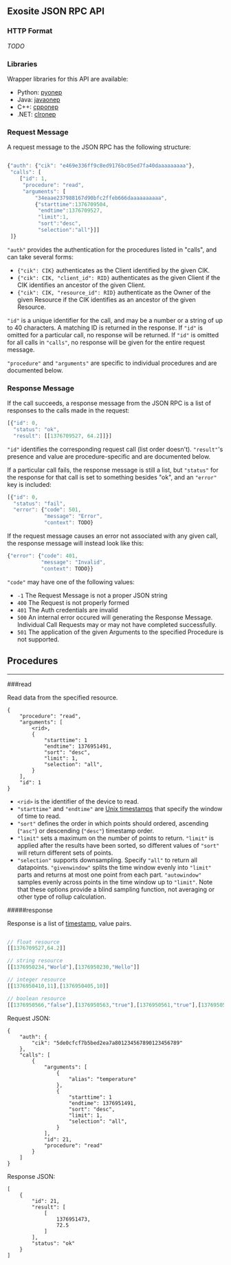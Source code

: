 ## Exosite JSON RPC API

### HTTP Format

_TODO_

### Libraries

Wrapper libraries for this API are available:

* Python: [pyonep](https://github.com/exosite-labs/pyonep)
* Java: [javaonep](https://github.com/exosite-labs/javaonep)
* C++: [cpponep](https://github.com/exosite-labs/cpponep)
* .NET: [clronep](https://github.com/exosite-labs/clronep)


### Request Message

A request message to the JSON RPC has the following structure:

```javascript

{"auth": {"cik": "e469e336ff9c8ed9176bc05ed7fa40daaaaaaaaa"},
 "calls": [
    ["id": 1, 
     "procedure": "read", 
     "arguments": [
         "34eaae237988167d90bfc2ffeb666daaaaaaaaaa", 
         {"starttime":1376709504,
          "endtime":1376709527,
          "limit":1,
          "sort":"desc",
          "selection":"all"}]]
 ]}
```

`"auth"` provides the authentication for the procedures listed in "calls", and can take several forms: 

* `{"cik": CIK}` authenticates as the Client identified by the given CIK.
* `{"cik": CIK, "client_id": RID}` authenticates as the given Client if the CIK identifies an ancestor of the given Client.
* `{"cik": CIK, "resource_id": RID}` authenticate as the Owner of the given Resource if the CIK identifies as an ancestor of the given Resource.

`"id"` is a unique identifier for the call, and may be a number or a string of up to 40 characters. A matching ID is returned in the response. If `"id"` is omitted for a particular call, no response will be returned. If `"id"` is omitted for all calls in `"calls"`, no response will be given for the entire request message.

`"procedure"` and `"arguments"` are specific to individual procedures and are documented below. 


### Response Message


If the call succeeds, a response message from the JSON RPC is a list of responses to the calls made in the request:

```javascript
[{"id": 0,
  "status": "ok",
  "result": [[1376709527, 64.2]]}]
```

`"id"` identifies the corresponding request call (list order doesn't). `"result"`'s presence and value are procedure-specific and are documented below. 

If a particular call fails, the response message is still a list, but `"status"` for the response for that call is set to something besides "ok", and an `"error"` key is included:

```javascript
[{"id": 0,
  "status": "fail",
  "error": {"code": 501,
            "message": "Error",
            "context": TODO}
```

If the request message causes an error not associated with any given call, the response message will instead look like this:

```javascript
{"error": {"code": 401,
           "message": "Invalid",
           "context": TODO}}
```

`"code"` may have one of the following values:

* `-1` The Request Message is not a proper JSON string
* `400` The Request is not properly formed
* `401` The Auth credentials are invalid
* `500` An internal error occured will generating the Response Message.  Individual Call Requests may or may not have completed successfully.
* `501` The application of the given Arguments to the specified Procedure is not supported.


## Procedures

---
###read 

Read data from the specified resource.

```
{
    "procedure": "read",
    "arguments": [
        <rid>,
        {
            "starttime": 1
            "endtime": 1376951491,
            "sort": "desc",
            "limit": 1,
            "selection": "all",
        }
    ],
    "id": 1
}
```

* `<rid>` is the identifier of the device to read. 
* `"starttime"` and `"endtime"` are [Unix timestamps](http://en.wikipedia.org/wiki/Unix_time) that specify the window of time to read.
* `"sort"` defines the order in which points should ordered, ascending (`"asc"`) or descending (`"desc"`) timestamp order. 
* `"limit"` sets a maximum on the number of points to return. `"limit"` is applied after the results have been sorted, so different values of `"sort"` will return different sets of points.
* `"selection"` supports downsampling. Specify `"all"` to return all datapoints. `"givenwindow"` splits the time window evenly into `"limit"` parts and returns at most one point from each part. `"autowindow"` samples evenly across points in the time window up to `"limit"`. Note that these options provide a blind sampling function, not averaging or other type of rollup calculation.


#####response

Response is a list of [timestamp](http://en.wikipedia.org/wiki/Unix_time), value pairs.

```javascript

// float resource 
[[1376709527,64.2]]

// string resource 
[[1376950234,"World"],[1376950230,"Hello"]]

// integer resource 
[[1376950410,11],[1376950405,10]]

// boolean resource 
[[1376950566,"false"],[1376950563,"true"],[1376950561,"true"],[1376950559,"true"]]
```

Request JSON:

```
{
    "auth": {
        "cik": "5de0cfcf7b5bed2ea7a801234567890123456789"
    },
    "calls": [
        {
            "arguments": [
                {
                    "alias": "temperature"
                },
                {
                    "starttime": 1
                    "endtime": 1376951491,
                    "sort": "desc",
                    "limit": 1,
                    "selection": "all",
                }
            ],
            "id": 21,
            "procedure": "read"
        }
    ]
}

```

Response JSON:

```
[
    {
        "id": 21,
        "result": [
            [
                1376951473,
                72.5
            ]
        ],
        "status": "ok"
    }
]
```

